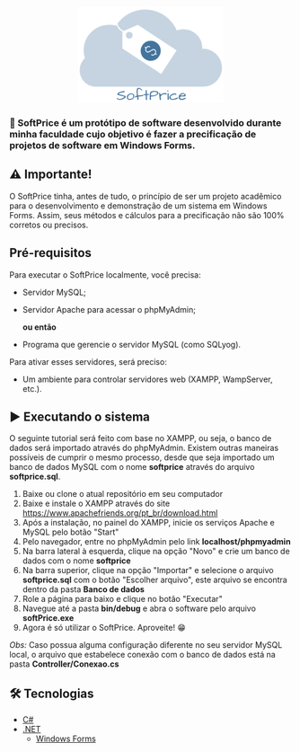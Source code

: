 <p align="center"> <img alt="Logo do softPrice" src="./logo.png"> </p>

### 🤑 SoftPrice é um protótipo de software desenvolvido durante minha faculdade cujo objetivo é fazer a precificação de projetos de software em Windows Forms.

## ⚠ Importante!

O SoftPrice tinha, antes de tudo, o princípio de ser um projeto acadêmico para o desenvolvimento e demonstração de um sistema em Windows Forms. Assim, seus métodos e cálculos para a precificação não são 100% corretos ou precisos.

## Pré-requisitos

Para executar o SoftPrice localmente, você precisa:

- Servidor MySQL;
- Servidor Apache para acessar o phpMyAdmin;

    **ou então**

- Programa que gerencie o servidor MySQL (como SQLyog).
 
 
Para ativar esses servidores, será preciso:
- Um ambiente para controlar servidores web (XAMPP, WampServer, etc.).

## ▶ Executando o sistema

O seguinte tutorial será feito com base no XAMPP, ou seja, o banco de dados será importado através do phpMyAdmin. Existem outras maneiras possíveis de cumprir o mesmo 
processo, desde que seja importado um banco de dados MySQL com o nome **softprice** através do arquivo **softprice.sql**.

1. Baixe ou clone o atual repositório em seu computador
2. Baixe e instale o XAMPP através do site https://www.apachefriends.org/pt_br/download.html
3. Após a instalação, no painel do XAMPP, inicie os serviços Apache e MySQL pelo botão "Start"
4. Pelo navegador, entre no phpMyAdmin pelo link **localhost/phpmyadmin**
5. Na barra lateral à esquerda, clique na opção "Novo" e crie um banco de dados com o nome **softprice**
6. Na barra superior, clique na opção "Importar" e selecione o arquivo **softprice.sql** com o botão "Escolher arquivo", este arquivo se encontra dentro da pasta **Banco de dados**
7. Role a página para baixo e clique no botão "Executar"
8. Navegue até a pasta **bin/debug** e abra o software pelo arquivo **softPrice.exe**
9. Agora é só utilizar o SoftPrice. Aproveite! 😁

*Obs:* Caso possua alguma configuração diferente no seu servidor MySQL local, o arquivo que estabelece conexão com o banco de dados está na pasta **Controller/Conexao.cs**

## 🛠 Tecnologias
- [C#](https://docs.microsoft.com/pt-br/dotnet/csharp/)
- [.NET](https://dotnet.microsoft.com/)
  - [Windows Forms](https://docs.microsoft.com/pt-br/dotnet/desktop/winforms/overview/?view=netdesktop-5.0)
